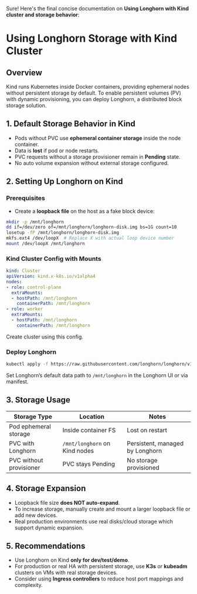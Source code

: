 Sure! Here's the final concise documentation on **Using Longhorn with Kind cluster and storage behavior**:

# Using Longhorn Storage with Kind Cluster

## Overview

Kind runs Kubernetes inside Docker containers, providing ephemeral nodes without persistent storage by default. To enable persistent volumes (PV) with dynamic provisioning, you can deploy Longhorn, a distributed block storage solution.

## 1. Default Storage Behavior in Kind

- Pods without PVC use **ephemeral container storage** inside the node container.
- Data is **lost** if pod or node restarts.
- PVC requests without a storage provisioner remain in **Pending** state.
- No auto volume expansion without external storage configured.

## 2. Setting Up Longhorn on Kind

### Prerequisites

- Create a **loopback file** on the host as a fake block device:

```bash
mkdir -p /mnt/longhorn
dd if=/dev/zero of=/mnt/longhorn/longhorn-disk.img bs=1G count=10
losetup -fP /mnt/longhorn/longhorn-disk.img
mkfs.ext4 /dev/loopX  # Replace X with actual loop device number
mount /dev/loopX /mnt/longhorn
```

### Kind Cluster Config with Mounts

```yaml
kind: Cluster
apiVersion: kind.x-k8s.io/v1alpha4
nodes:
- role: control-plane
  extraMounts:
  - hostPath: /mnt/longhorn
    containerPath: /mnt/longhorn
- role: worker
  extraMounts:
  - hostPath: /mnt/longhorn
    containerPath: /mnt/longhorn
```

Create cluster using this config.

### Deploy Longhorn

```bash
kubectl apply -f https://raw.githubusercontent.com/longhorn/longhorn/v1.6.1/deploy/longhorn.yaml
```

Set Longhorn’s default data path to `/mnt/longhorn` in the Longhorn UI or via manifest.

## 3. Storage Usage

|Storage Type|Location|Notes|
|---|---|---|
|Pod ephemeral storage|Inside container FS|Lost on restart|
|PVC with Longhorn|`/mnt/longhorn` on Kind nodes|Persistent, managed by Longhorn|
|PVC without provisioner|PVC stays Pending|No storage provisioned|

## 4. Storage Expansion

- Loopback file size **does NOT auto-expand**.
- To increase storage, manually create and mount a larger loopback file or add new devices.
- Real production environments use real disks/cloud storage which support dynamic expansion.

## 5. Recommendations

- Use Longhorn on Kind **only for dev/test/demo**.
- For production or real HA with persistent storage, use **K3s** or **kubeadm** clusters on VMs with real storage devices.
- Consider using **Ingress controllers** to reduce host port mappings and complexity.
